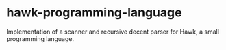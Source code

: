 # hawk-programming-language
Implementation of a scanner and recursive decent parser for Hawk, a small programming language.
